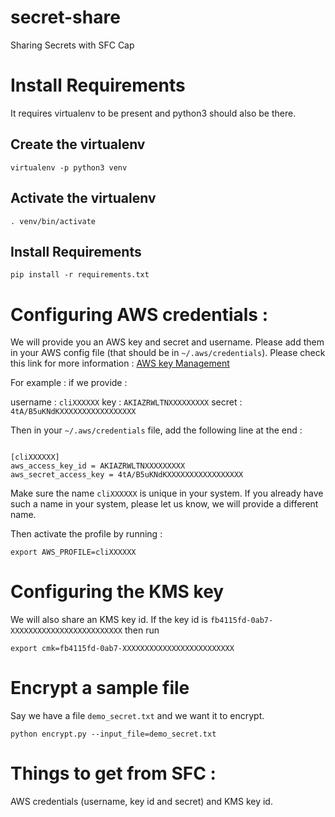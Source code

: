 # secret-share
Sharing Secrets with SFC Cap


# Install Requirements

It requires virtualenv to be present and python3 should also be there.

## Create the virtualenv
```
virtualenv -p python3 venv
```
## Activate the virtualenv
```
. venv/bin/activate
```
## Install Requirements
```
pip install -r requirements.txt
```

# Configuring AWS credentials :

We will provide you an AWS key and secret and username. Please add them in your AWS config file (that should be in `~/.aws/credentials`). Please check this link for more information : [AWS key Management](https://aws.amazon.com/blogs/security/a-new-and-standardized-way-to-manage-credentials-in-the-aws-sdks/)

For example : if we provide : 

username : `cliXXXXXX` 
key : `AKIAZRWLTNXXXXXXXXX`
secret : `4tA/B5uKNdKXXXXXXXXXXXXXXXXX`

Then in your `~/.aws/credentials` file, add the following line at the end : 
```

[cliXXXXXX]
aws_access_key_id = AKIAZRWLTNXXXXXXXXX
aws_secret_access_key = 4tA/B5uKNdKXXXXXXXXXXXXXXXXX

```

Make sure the name `cliXXXXXX` is unique in your system. If you already have such a name in your system, please let us know, we will provide a different name.

Then activate the profile by running : 
```
export AWS_PROFILE=cliXXXXXX
```

# Configuring the KMS key

We will also share an KMS key id. If the key id is `fb4115fd-0ab7-XXXXXXXXXXXXXXXXXXXXXXXXX` then run

```
export cmk=fb4115fd-0ab7-XXXXXXXXXXXXXXXXXXXXXXXXX
```

# Encrypt a sample file

Say we have a file `demo_secret.txt` and we want it to encrypt.

```
python encrypt.py --input_file=demo_secret.txt
```

# Things to get from SFC :

AWS credentials (username, key id and secret) and KMS key id.
